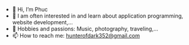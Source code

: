 - 👋 Hi, I’m Phuc
- 👀 I am often interested in and learn about application programming, website development,...
-  🫶   Hobbies and passions: Music, photography, traveling,...
- 📫 How to reach me: hunterofdark352@gmail.com

<!---
Hunter-PhucDu/Hunter-PhucDu is a ✨ special ✨ repository because its `README.md` (this file) appears on your GitHub profile.
You can click the Preview link to take a look at your changes.
--->
